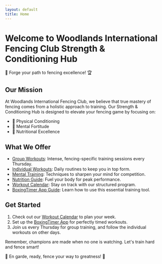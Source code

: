 ```yaml
---
layout: default
title: Home
---
```


# Welcome to Woodlands International Fencing Club Strength & Conditioning Hub

🤺 Forge your path to fencing excellence! 🏆

## Our Mission

At Woodlands International Fencing Club, we believe that true mastery of fencing comes from a holistic approach to training. Our Strength & Conditioning Hub is designed to elevate your fencing game by focusing on:

- 💪 Physical Conditioning
- 🧠 Mental Fortitude
- 🍏 Nutritional Excellence

## What We Offer

- [Group Workouts](group-workouts.html): Intense, fencing-specific training sessions every Thursday.
- [Individual Workouts](individual-workouts.html): Daily routines to keep you in top form.
- [Mental Training](mental-training.html): Techniques to sharpen your mind for competition.
- [Nutrition Guide](diet.html): Fuel your body for peak performance.
- [Workout Calendar](calendar.html): Stay on track with our structured program.
- [BoxingTimer App Guide](boxing-timer.html): Learn how to use this essential training tool.

## Get Started

1. Check out our [Workout Calendar](calendar.html) to plan your week.
2. Set up the [BoxingTimer App](boxing-timer.html) for perfectly timed workouts.
3. Join us every Thursday for group training, and follow the individual workouts on other days.

Remember, champions are made when no one is watching. Let's train hard and fence smart!

🏅 En garde, ready, fence your way to greatness! 🏅